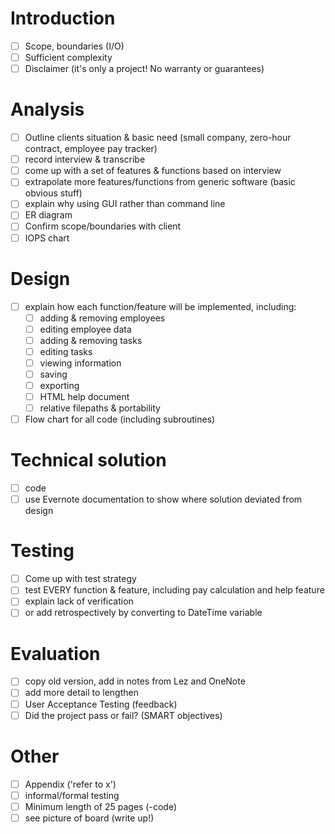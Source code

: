 # Introduction
- [ ] Scope, boundaries (I/O)
- [ ] Sufficient complexity
- [ ] Disclaimer (it's only a project! No warranty or guarantees)

# Analysis
- [ ] Outline clients situation & basic need (small company, zero-hour contract, employee pay tracker)
- [ ] record interview & transcribe
- [ ] come up with a set of features & functions based on interview
- [ ] extrapolate more features/functions from generic software (basic obvious stuff)
- [ ] explain why using GUI rather than command line
- [ ] ER diagram
- [ ] ​Confirm scope/boundaries with client
- [ ] IOPS chart

# Design
- [ ] explain how each function/feature will be implemented, including:
  - [ ] adding & removing employees
  - [ ] editing employee data
  - [ ] adding & removing tasks
  - [ ] editing tasks
  - [ ] viewing information
  - [ ] saving
  - [ ] exporting
  - [ ] HTML help document
  - [ ] relative filepaths & portability
- [ ] Flow chart for all code (including subroutines)

# Technical solution
- [ ] code
- [ ] use Evernote documentation to show where solution deviated from design

# Testing
- [ ] Come up with test strategy
- [ ] test EVERY function & feature, including pay calculation and help feature
- [ ] explain lack of verification
- [ ] or add retrospectively by converting to DateTime variable

# Evaluation
- [ ] copy old version, add in notes from Lez and OneNote
- [ ] add more detail to lengthen
- [ ] User Acceptance Testing (feedback)
- [ ] Did the project pass or fail? (SMART objectives)

# Other
- [ ] Appendix ('refer to x')
- [ ] informal/formal testing
- [ ] Minimum length of 25 pages (-code)
- [ ] see picture of board (write up!)
